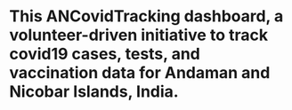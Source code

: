 # This ANCovidTracking dashboard, a volunteer-driven initiative to track covid19 cases, tests, and vaccination data for Andaman and Nicobar Islands, India.
